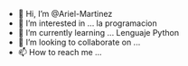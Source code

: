 - 👋 Hi, I’m @Ariel-Martinez
- 👀 I’m interested in ... la programacion
- 🌱 I’m currently learning ...  Lenguaje Python
- 💞️ I’m looking to collaborate on ...
- 📫 How to reach me ...

<!---
Ariel-Martinez/Ariel-Martinez is a ✨ special ✨ repository because its `README.md` (this file) appears on your GitHub profile.
You can click the Preview link to take a look at your changes.
--->
